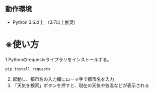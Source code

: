 ## 動作環境
- Python 3.6以上 （3.7以上推奨）

# ※使い方
1.Pythonのrequestsライブラリをインストールする。
```
pip install requests
```
2. 起動し、都市名の入力欄にローマ字で都市名を入力
3. 「天気を検索」ボタンを押すと、現在の天気や気温などが表示される
